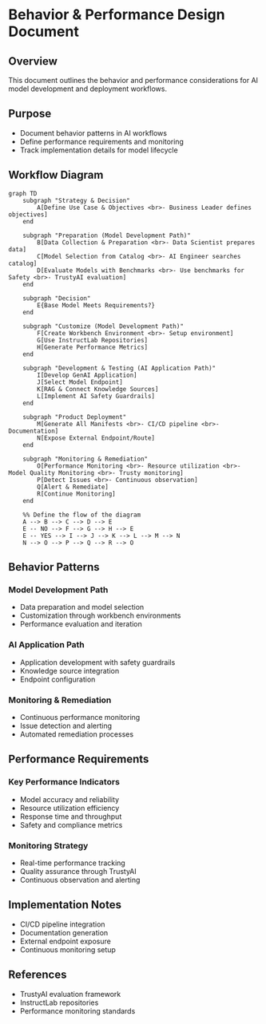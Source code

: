 # Behavior & Performance Design Document

## Overview
This document outlines the behavior and performance considerations for AI model development and deployment workflows.

## Purpose
- Document behavior patterns in AI workflows
- Define performance requirements and monitoring
- Track implementation details for model lifecycle

## Workflow Diagram

```mermaid
graph TD
    subgraph "Strategy & Decision"
        A[Define Use Case & Objectives <br>- Business Leader defines objectives]
    end

    subgraph "Preparation (Model Development Path)"
        B[Data Collection & Preparation <br>- Data Scientist prepares data]
        C[Model Selection from Catalog <br>- AI Engineer searches catalog]
        D[Evaluate Models with Benchmarks <br>- Use benchmarks for Safety <br>- TrustyAI evaluation]
    end

    subgraph "Decision"
        E{Base Model Meets Requirements?}
    end

    subgraph "Customize (Model Development Path)"
        F[Create Workbench Environment <br>- Setup environment]
        G[Use InstructLab Repositories]
        H[Generate Performance Metrics]
    end

    subgraph "Development & Testing (AI Application Path)"
        I[Develop GenAI Application]
        J[Select Model Endpoint]
        K[RAG & Connect Knowledge Sources]
        L[Implement AI Safety Guardrails]
    end

    subgraph "Product Deployment"
        M[Generate All Manifests <br>- CI/CD pipeline <br>- Documentation]
        N[Expose External Endpoint/Route]
    end

    subgraph "Monitoring & Remediation"
        O[Performance Monitoring <br>- Resource utilization <br>- Model Quality Monitoring <br>- Trusty monitoring]
        P[Detect Issues <br>- Continuous observation]
        Q[Alert & Remediate]
        R[Continue Monitoring]
    end

    %% Define the flow of the diagram
    A --> B --> C --> D --> E
    E -- NO --> F --> G --> H --> E
    E -- YES --> I --> J --> K --> L --> M --> N
    N --> O --> P --> Q --> R --> O
```

## Behavior Patterns

### Model Development Path
- Data preparation and model selection
- Customization through workbench environments
- Performance evaluation and iteration

### AI Application Path
- Application development with safety guardrails
- Knowledge source integration
- Endpoint configuration

### Monitoring & Remediation
- Continuous performance monitoring
- Issue detection and alerting
- Automated remediation processes

## Performance Requirements

### Key Performance Indicators
- Model accuracy and reliability
- Resource utilization efficiency
- Response time and throughput
- Safety and compliance metrics

### Monitoring Strategy
- Real-time performance tracking
- Quality assurance through TrustyAI
- Continuous observation and alerting

## Implementation Notes
- CI/CD pipeline integration
- Documentation generation
- External endpoint exposure
- Continuous monitoring setup

## References
- TrustyAI evaluation framework
- InstructLab repositories
- Performance monitoring standards
